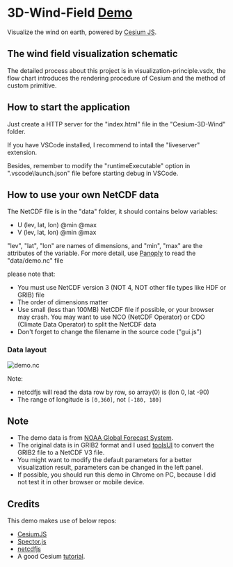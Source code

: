 # 3D-Wind-Field [Demo](https://raymanng.github.io/3D-Wind-Field/demo/)
Visualize the wind on earth, powered by [Cesium JS](https://github.com/AnalyticalGraphicsInc/cesium).

## The wind field visualization schematic
The detailed process about this project is in visualization-principle.vsdx, the flow chart introduces the rendering procedure of Cesium and the method of custom primitive.

## How to start the application
Just create a HTTP server for the "index.html" file in the "Cesium-3D-Wind" folder.

If you have VSCode installed, I recommend to intall the "liveserver" extension. 

Besides, remember to modify the "runtimeExecutable" option in ".vscode\launch.json" file before 
starting debug in VSCode.

## How to use your own NetCDF data
The NetCDF file is in the "data" folder, it should contains below variables:
- U (lev, lat, lon) @min @max 
- V (lev, lat, lon) @min @max

"lev", "lat", "lon" are names of dimensions, and "min", "max" are the attributes of the variable.
For more detail, use [Panoply](https://www.giss.nasa.gov/tools/panoply/) to read the "data/demo.nc" file

please note that:
- You must use NetCDF version 3 (NOT 4, NOT other file types like HDF or GRIB) file
- The order of dimensions matter
- Use small (less than 100MB) NetCDF file if possible, or your browser may crash. You may want to use NCO (NetCDF Operator) or CDO (Climate Data Operator) to split the NetCDF data
- Don't forget to change the filename in the source code ("gui.js")

### Data layout
![demo.nc](https://user-images.githubusercontent.com/18614142/58364512-26cd1e00-7ee8-11e9-8c94-1425221ec8b2.png)

Note: 
- netcdfjs will read the data row by row, so array(0) is (lon 0, lat -90)
- The range of longitude is `[0,360]`, not `[-180, 180]`

## Note
- The demo data is from [NOAA Global Forecast System](https://www.ncdc.noaa.gov/data-access/model-data/model-datasets/global-forcast-system-gfs).
- The original data is in GRIB2 format and I used [toolsUI](https://www.unidata.ucar.edu/software/thredds/v4.5/netcdf-java/ToolsUI.html) to convert the GRIB2 file to a NetCDF V3 file.
- You might want to modify the default parameters for a better visualization result, parameters can be changed in the left panel.
- If possible, you should run this demo in Chrome on PC, because I did not test it in other browser or mobile device.

## Credits
This demo makes use of below repos:
- [CesiumJS](https://github.com/AnalyticalGraphicsInc/cesium)
- [Spector.js](https://github.com/BabylonJS/Spector.js)
- [netcdfjs](https://github.com/cheminfo-js/netcdfjs)
- A good Cesium [tutorial](https://github.com/cesiumlab/cesium-custom-primitive).
